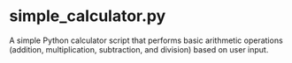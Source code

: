 # simple_calculator.py
A simple Python calculator script that performs basic arithmetic operations (addition, multiplication, subtraction, and division) based on user input.
